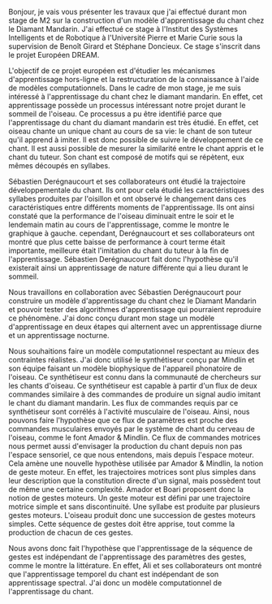Bonjour, je vais vous présenter les travaux que j'ai effectué durant mon stage de M2 sur la construction d'un modèle d'apprentissage du chant chez le Diamant Mandarin. J'ai effectué ce stage à l'Institut des Systèmes Intelligents et de Robotique à l'Université Pierre et Marie Curie sous la supervision de Benoît Girard et Stéphane Doncieux. Ce stage s'inscrit dans le projet Européen DREAM.

 L'objectif de ce projet européen est d'étudier les mécanismes d'apprentissage hors-ligne et la restructuration de la connaissance à l'aide de modèles computationnels. Dans le cadre de mon stage, je me suis intéressé à l'apprentissage du chant chez le diamant mandarin. En effet, cet apprentissage possède un processus intéressant notre projet durant le sommeil de l'oiseau. Ce processus a pu être identifié parce que l'apprentissage du chant du diamant mandarin est très étudié. En effet, cet oiseau chante un unique chant au cours de sa vie: le chant de son tuteur qu'il apprend à imiter. Il est donc possible de suivre le développement de ce chant. Il est aussi possible de mesurer la similarité entre le chant appris et le chant du tuteur. Son chant est composé de motifs qui se répètent, eux mêmes découpés en syllabes.

 Sébastien Derégnaucourt et ses collaborateurs ont étudié la trajectoire développementale du chant. Ils ont pour cela étudié les caractéristiques des syllabes produites par l'oisillon et ont observé le changement dans ces caractéristiques entre différents moments de l'apprentissage. Ils ont ainsi constaté que la performance de l'oiseau diminuait entre le soir et le lendemain matin au cours de l'apprentissage, comme le montre le graphique à gauche. cependant, Derégnaucourt et ses collaborateurs ont montré que plus cette baisse de performance à court terme était importante, meilleure était l'imitation du chant du tuteur à la fin de l'apprentissage. Sébastien Derégnaucourt fait donc l'hypothèse qu'il existerait ainsi un apprentissage de nature différente qui a lieu durant le sommeil.

 Nous travaillons en collaboration avec Sébastien Derégnaucourt pour construire un modèle d'apprentissage du chant chez le Diamant Mandarin et pouvoir tester des algorithmes d'apprentissage qui pourraient reproduire ce phénomène. J'ai donc conçu durant mon stage un modèle d'apprentissage en deux étapes qui alternent avec un apprentissage diurne et un apprentissage nocturne.

 Nous souhaitions faire un modèle computationnel respectant au mieux des contraintes réalistes. J'ai donc utilisé le synthétiseur conçu par Mindlin et son équipe faisant un modèle biophysique de l'appareil phonatoire de l'oiseau. Ce synthétiseur est connu dans la communauté de chercheurs sur les chants d'oiseau. Ce synthétiseur est capable à partir d'un flux de deux commandes similaire à des commandes de produire un signal audio imitant le chant du diamant mandarin. Les flux de commandes requis par ce synthétiseur sont corrélés à l'activité musculaire de l'oiseau. Ainsi, nous pouvons faire l'hypothèse que ce flux de paramètres est proche des commandes musculaires envoyés par le système de chant du cerveau de l'oiseau, comme le font Amador & Mindlin. Ce flux de commandes motrices nous permet aussi d'envisager la production du chant depuis non pas l'espace sensoriel, ce que nous entendons, mais depuis l'espace moteur. Cela amène une nouvelle hypothèse utilisée par Amador & Mindlin, la notion de geste moteur. En effet, les trajectoires motrices sont plus simples dans leur description que la constitution directe d'un signal, mais possèdent tout de même une certaine complexité. Amador et Boari proposent donc la notion de gestes moteurs. Un geste moteur est défini par une trajectoire motrice simple et sans discontinuité. Une syllabe est produite par plusieurs gestes moteurs. L'oiseau produit donc une succession de gestes moteurs simples. Cette séquence de gestes doit être apprise, tout comme la production de chacun de ces gestes.

 Nous avons donc fait l'hypothèse que l'apprentissage de la séquence de gestes est indépendant de l'apprentissage des paramètres des gestes, comme le montre la littérature. En effet, Ali et ses collaborateurs ont montré que l'apprentissage temporel du chant est indépendant de son apprentissage spectral. J'ai donc un modèle computationnel de l'apprentissage du chant.
